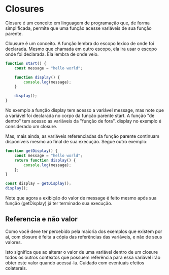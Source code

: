 # Closures

Closure é um conceito em linguagem de programação que, de forma simplificada, 
permite que uma função acesse variáveis de sua função parente.

Clousure é um conceito. A função lembra do escopo lexico de onde foi declarada.
Mesmo que chamada em outro escopo, ela ira usar o escopo onde foi declarada.
Ela lembra de onde veio.

```javascript
function start() {
    const message = "hello world";

    function display() {
        console.log(message);
    }

    display();
}
```

No exemplo a função display tem acesso a variável message, mas note que a 
variável foi declarada no corpo da função parente start. A função "de dentro" 
tem acesso as variáveis da "função de fora". display no exemplo é considerado um
closure.

Mas, mais ainda, as variáveis referenciadas da função parente continuam 
disponíveis mesmo ao final de sua execução. Segue outro exemplo:

```javascript
function getDisplay() {
    const message = "hello world";    
    return function display() {
        console.log(message);
    };
}

const display = getDisplay();
display();
```

Note que agora a exibição do valor de message é feito mesmo após sua função 
(getDisplay) já ter terminado sua execução.

## Referencia e não valor

Como você deve ter percebido pela maioria dos exemplos que existem por aí, com 
closure é feita a cópia das referências das variáveis, e não de seus valores.

Isto significa que ao alterar o valor de uma variável dentro de um closure todos
os outros contextos que possuem referência para essa variável irão obter este 
valor quando acessá-la. Cuidado com eventuais efeitos colaterais.